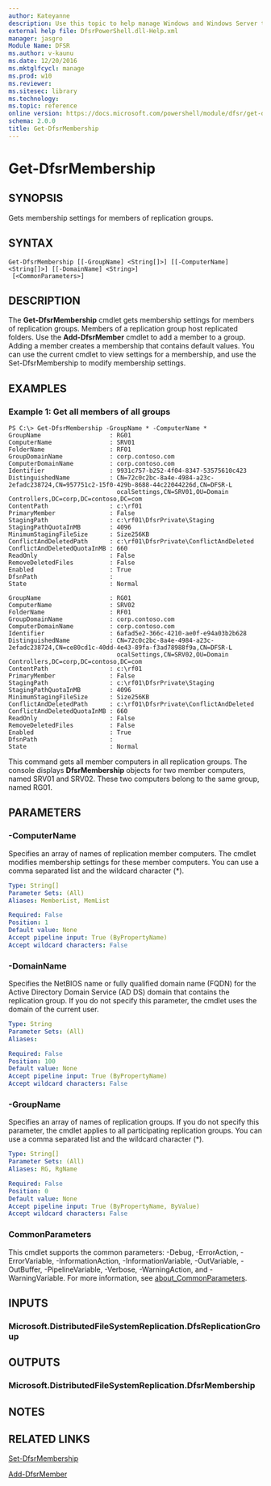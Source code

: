 ```yaml
---
author: Kateyanne
description: Use this topic to help manage Windows and Windows Server technologies with Windows PowerShell.
external help file: DfsrPowerShell.dll-Help.xml
manager: jasgro
Module Name: DFSR
ms.author: v-kaunu
ms.date: 12/20/2016
ms.mktglfcycl: manage
ms.prod: w10
ms.reviewer: 
ms.sitesec: library
ms.technology: 
ms.topic: reference
online version: https://docs.microsoft.com/powershell/module/dfsr/get-dfsrmembership?view=windowsserver2016-ps&wt.mc_id=ps-gethelp
schema: 2.0.0
title: Get-DfsrMembership
---
```


# Get-DfsrMembership

## SYNOPSIS
Gets membership settings for members of replication groups.

## SYNTAX

```
Get-DfsrMembership [[-GroupName] <String[]>] [[-ComputerName] <String[]>] [[-DomainName] <String>]
 [<CommonParameters>]
```

## DESCRIPTION
The **Get-DfsrMembership** cmdlet gets membership settings for members of replication groups.
Members of a replication group host replicated folders.
Use the **Add-DfsrMember** cmdlet to add a member to a group.
Adding a member creates a membership that contains default values.
You can use the current cmdlet to view settings for a membership, and use the Set-DfsrMembership to modify membership settings.

## EXAMPLES

### Example 1: Get all members of all groups
```
PS C:\> Get-DfsrMembership -GroupName * -ComputerName *
GroupName                   : RG01
ComputerName                : SRV01
FolderName                  : RF01
GroupDomainName             : corp.contoso.com
ComputerDomainName          : corp.contoso.com
Identifier                  : 9931c757-b252-4f04-8347-53575610c423
DistinguishedName           : CN=72c0c2bc-8a4e-4984-a23c-2efadc238724,CN=957751c2-15f0-429b-8688-44c22044226d,CN=DFSR-L
                              ocalSettings,CN=SRV01,OU=Domain Controllers,DC=corp,DC=contoso,DC=com
ContentPath                 : c:\rf01
PrimaryMember               : False
StagingPath                 : c:\rf01\DfsrPrivate\Staging
StagingPathQuotaInMB        : 4096
MinimumStagingFileSize      : Size256KB
ConflictAndDeletedPath      : c:\rf01\DfsrPrivate\ConflictAndDeleted
ConflictAndDeletedQuotaInMB : 660
ReadOnly                    : False
RemoveDeletedFiles          : False
Enabled                     : True
DfsnPath                    : 
State                       : Normal

GroupName                   : RG01
ComputerName                : SRV02
FolderName                  : RF01
GroupDomainName             : corp.contoso.com
ComputerDomainName          : corp.contoso.com
Identifier                  : 6afad5e2-366c-4210-ae0f-e94a03b2b628
DistinguishedName           : CN=72c0c2bc-8a4e-4984-a23c-2efadc238724,CN=ce80cd1c-40dd-4e43-89fa-f3ad78988f9a,CN=DFSR-L
                              ocalSettings,CN=SRV02,OU=Domain Controllers,DC=corp,DC=contoso,DC=com
ContentPath                 : c:\rf01
PrimaryMember               : False
StagingPath                 : c:\rf01\DfsrPrivate\Staging
StagingPathQuotaInMB        : 4096
MinimumStagingFileSize      : Size256KB
ConflictAndDeletedPath      : c:\rf01\DfsrPrivate\ConflictAndDeleted
ConflictAndDeletedQuotaInMB : 660
ReadOnly                    : False
RemoveDeletedFiles          : False
Enabled                     : True
DfsnPath                    : 
State                       : Normal
```

This command gets all member computers in all replication groups.
The console displays **DfsrMembership** objects for two member computers, named SRV01 and SRV02.
These two computers belong to the same group, named RG01.

## PARAMETERS

### -ComputerName
Specifies an array of names of replication member computers.
The cmdlet modifies membership settings for these member computers.
You can use a comma separated list and the wildcard character (*).

```yaml
Type: String[]
Parameter Sets: (All)
Aliases: MemberList, MemList

Required: False
Position: 1
Default value: None
Accept pipeline input: True (ByPropertyName)
Accept wildcard characters: False
```

### -DomainName
Specifies the NetBIOS name or fully qualified domain name (FQDN) for the Active Directory Domain Service (AD DS) domain that contains the replication group.
If you do not specify this parameter, the cmdlet uses the domain of the current user.

```yaml
Type: String
Parameter Sets: (All)
Aliases: 

Required: False
Position: 100
Default value: None
Accept pipeline input: True (ByPropertyName)
Accept wildcard characters: False
```

### -GroupName
Specifies an array of names of replication groups.
If you do not specify this parameter, the cmdlet applies to all participating replication groups.
You can use a comma separated list and the wildcard character (*).

```yaml
Type: String[]
Parameter Sets: (All)
Aliases: RG, RgName

Required: False
Position: 0
Default value: None
Accept pipeline input: True (ByPropertyName, ByValue)
Accept wildcard characters: False
```

### CommonParameters
This cmdlet supports the common parameters: -Debug, -ErrorAction, -ErrorVariable, -InformationAction, -InformationVariable, -OutVariable, -OutBuffer, -PipelineVariable, -Verbose, -WarningAction, and -WarningVariable. For more information, see [about_CommonParameters](https://go.microsoft.com/fwlink/?LinkID=113216).

## INPUTS

### Microsoft.DistributedFileSystemReplication.DfsReplicationGroup

## OUTPUTS

### Microsoft.DistributedFileSystemReplication.DfsrMembership

## NOTES

## RELATED LINKS

[Set-DfsrMembership](./Set-DfsrMembership.md)

[Add-DfsrMember](./Add-DfsrMember.md)

